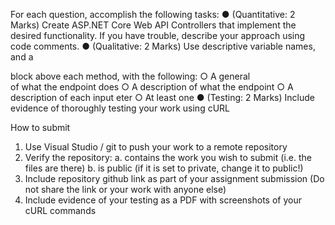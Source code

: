 For each question, accomplish the following tasks:
● (Quantitative: 2 Marks) Create ASP.NET Core Web API Controllers that implement the
desired functionality. If you have trouble, describe your approach using code comments.
● (Qualitative: 2 Marks) Use descriptive variable names, and a <summary> block above
each method, with the following:
○ A general <summary> of what the endpoint does
○ A description of what the endpoint <returns>
○ A description of each input <param>eter
○ At least one <example>
● (Testing: 2 Marks) Include evidence of thoroughly testing your work using cURL

How to submit
1. Use Visual Studio / git to push your work to a remote repository
2. Verify the repository:
a. contains the work you wish to submit (i.e. the files are there)
b. is public (if it is set to private, change it to public!)
3. Include repository github link as part of your assignment submission (Do not share the
link or your work with anyone else)
4. Include evidence of your testing as a PDF with screenshots of your cURL commands
